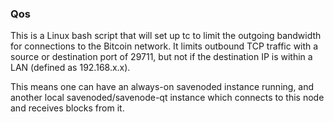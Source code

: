 ### Qos ###

This is a Linux bash script that will set up tc to limit the outgoing bandwidth for connections to the Bitcoin network. It limits outbound TCP traffic with a source or destination port of 29711, but not if the destination IP is within a LAN (defined as 192.168.x.x).

This means one can have an always-on savenoded instance running, and another local savenoded/savenode-qt instance which connects to this node and receives blocks from it.
